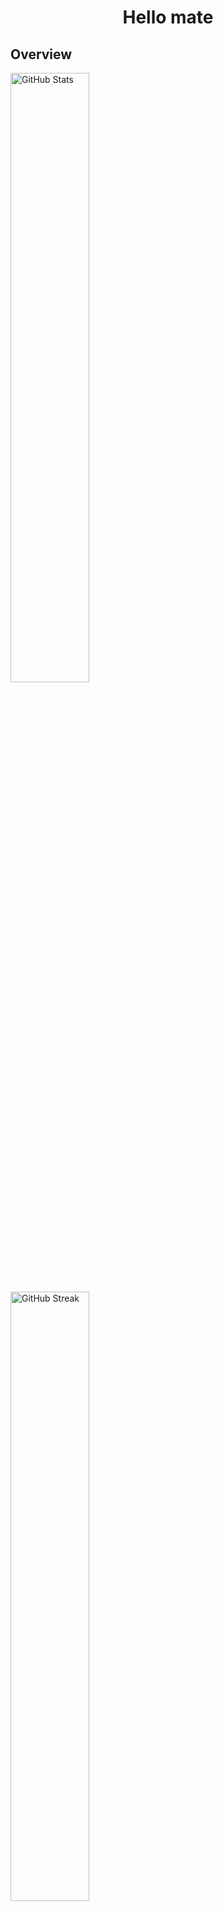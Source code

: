 <h1 align="center">Hello mate</h1>







## Overview
<div align="left">
  <img src="https://github-readme-stats.vercel.app/api?username=Phat-Tr&theme=dark&hide_border=false&include_all_commits=true&count_private=false" alt="GitHub Stats" width="50%" />
</div>

<div align="left">
  <img src="https://github-readme-streak-stats.herokuapp.com/?user=Phat-Tr&theme=dark&hide_border=false" alt="GitHub Streak" width="50%" />
</div>

## Most Used Languages
<div align="left">
  <img src="https://github-readme-stats.vercel.app/api/top-langs/?username=Phat-Tr&theme=dark&hide_border=false&include_all_commits=true&count_private=false&layout=compact" alt="Top Languages" width="35%" />
</div>


<hr>
<p align="left"> <img src="https://komarev.com/ghpvc/?username=phat-tr&label=Profile%20views&color=0e75b6&style=flat" alt="phat-tr" /> </p>
</hr>

